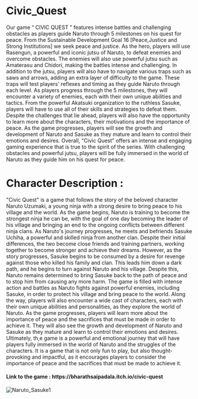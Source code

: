 # Civic_Quest

Our game “ CIVIC QUEST ” features intense battles and challenging obstacles as players guide Naruto through 5 milestones on his quest for peace. From the Sustainable Development Goal 16 [Peace,Justice and Strong Institutions] we seek peace and justice.
As the hero, players will use Rasengun, a powerful and iconic jutsu of Naruto, to defeat enemies and overcome obstacles. The enemies will also use powerful jutsu such as Amaterasu and Chidori, making the battles intense and challenging.
In addition to the jutsu, players will also have to navigate various traps such as saws and arrows, adding an extra layer of difficulty to the game. These traps will test players' reflexes and timing as they guide Naruto through each level.
As players progress through the 5 milestones, they will encounter a variety of enemies, each with their own unique abilities and tactics. From the powerful Akatsuki organization to the ruthless Sasuke, players will have to use all of their skills and strategies to defeat them.
Despite the challenges that lie ahead, players will also have the opportunity to learn more about the characters, their motivations and the importance of peace. As the game progresses, players will see the growth and development of Naruto and Sasuke as they mature and learn to control their emotions and desires.
Overall, "Civic Quest" offers an intense and engaging gaming experience that is true to the spirit of the series. With challenging obstacles and powerful jutsu, players will be fully immersed in the world of Naruto as they guide him on his quest for peace.

<h1>Character Description :</h1> 

"Civic Quest" is a game that follows the story of the beloved character Naruto Uzumaki, a young ninja with a strong desire to bring peace to his village and the world. As the game begins, Naruto is training to become the strongest ninja he can be, with the goal of one day becoming the leader of his village and bringing an end to the ongoing conflicts between different ninja clans.
As Naruto's journey progresses, he meets and befriends Sasuke Uchiha, a powerful and skilled ninja from another clan. Despite their initial differences, the two become close friends and training partners, working together to become stronger and achieve their dreams.
However, as the story progresses, Sasuke begins to be consumed by a desire for revenge against those who killed his family and clan. This leads him down a dark path, and he begins to turn against Naruto and his village. Despite this, Naruto remains determined to bring Sasuke back to the path of peace and to stop him from causing any more harm.
The game is filled with intense action and battles as Naruto fights against powerful enemies, including Sasuke, in order to protect his village and bring peace to the world. Along the way, players will also encounter a wide cast of characters, each with their own unique abilities and personalities, as they explore the world of Naruto.
As the game progresses, players will learn more about the importance of peace and the sacrifices that must be made in order to achieve it. They will also see the growth and development of Naruto and Sasuke as they mature and learn to control their emotions and desires.
Ultimately, th,e game is a powerful and emotional journey that will have players fully immersed in the world of Naruto and the struggles of the characters. It is a game that is not only fun to play, but also thought-provoking and impactful, as it encourages players to consider the importance of peace and the sacrifices that must be made to achieve it.

<h4>Link to the game :  https://bharathsaipadala.itch.io/civic-quest</h4>

![Naruto_Sasuke1](https://user-images.githubusercontent.com/85835366/213672673-e8ab0b2c-1945-42e9-80c9-30d9cce4ead1.jpg)




